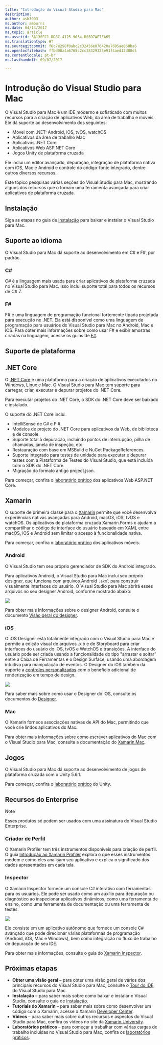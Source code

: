 ```yaml
---
title: "Introdução do Visual Studio para Mac"
description: 
author: asb3993
ms.author: amburns
ms.date: 04/14/2017
ms.topic: article
ms.assetid: 3A130EC1-DD8C-4125-9034-B08D7AF7EA65
ms.translationtype: HT
ms.sourcegitcommit: f6c7e290f0abc2c32456e076420a7695ae868ba6
ms.openlocfilehash: ffbd08a4a6765c2cc38329325e91f4aed12d88d5
ms.contentlocale: pt-br
ms.lasthandoff: 09/07/2017

---
```


# <a name="introducing-visual-studio-for-mac"></a>Introdução do Visual Studio para Mac

O Visual Studio para Mac é um IDE moderno e sofisticado com muitos recursos para a criação de aplicativos Web, da área de trabalho e móveis. Ele dá suporte ao desenvolvimento dos seguintes:

* Móvel com .NET: Android, iOS, tvOS, watchOS
* Aplicativos da área de trabalho Mac
* Aplicativos .NET Core
* Aplicativos Web ASP.NET Core
* Jogos Unity de plataforma cruzada

Ele inclui um editor avançado, depuração, integração de plataforma nativa com iOS, Mac e Android e controle do código-fonte integrado, dentre outros diversos recursos.

Este tópico pesquisas várias seções do Visual Studio para Mac, mostrando alguns dos recursos que o tornam uma ferramenta avançada para criar aplicativos de plataforma cruzada.

## <a name="installation"></a>Instalação

Siga as etapas no guia de [Instalação](~/installation.md) para baixar e instalar o Visual Studio para Mac.

## <a name="language-support"></a>Suporte ao idioma

O Visual Studio para Mac dá suporte ao desenvolvimento em C# e F#, por padrão.

### <a name="c"></a>C#

C# é a linguagem mais usada para criar aplicativos de plataforma cruzada no Visual Studio para Mac. Isso inclui suporte total para todos os recursos de C# 7.

### <a name="f"></a>F#

F# é uma linguagem de programação funcional fortemente tipada projetada para execução no .NET. Ela está disponível como uma linguagem de programação para usuários do Visual Studio para Mac no Android, Mac e iOS. Para obter mais informações sobre como usar F# e exibir amostras criadas na linguagem, acesse os guias de [F#](https://developer.xamarin.com/guides/cross-platform/fsharp/).

## <a name="platform-support"></a>Suporte de plataforma

## <a name="net-core"></a>.NET Core

O [.NET Core](https://www.microsoft.com/net/core#macos) é uma plataforma para a criação de aplicativos executados no Windows, Linux e Mac. O Visual Studio para Mac tem suporte para carregar, criar, executar e depurar projetos do .NET Core.

Para executar projetos do .NET Core, o SDK do .NET Core deve ser baixado e instalado.

O suporte do .NET Core inclui:

* IntelliSense de C# e F #.
* Modelos de projeto do .NET Core para aplicativos da Web, de biblioteca e de console.
* Suporte total à depuração, incluindo pontos de interrupção, pilha de chamadas, janela de inspeção, etc.
* Restauração com base em MSBuild e NuGet PackageReferences.
* Suporte integrado para testes de unidade para executar e depurar testes com a Plataforma de Testes do Visual Studio, que está incluída com o SDK do .NET Core.
* Migração do formato antigo project.json.

Para começar, confira o [laboratório prático](https://github.com/Microsoft/vs4mac-labs/tree/master/Web/Getting-Started) dos aplicativos Web ASP.NET Core.

## <a name="xamarin"></a>Xamarin

O suporte de primeira classe para o [Xamarin](https://developer.xamarin.com/) permite que você desenvolva experiências nativas avançadas para Android, macOS, iOS, tvOS e watchOS. Os aplicativos de plataforma cruzada Xamarin.Forms o ajudam a compartilhar o código de interface do usuário baseado em XAML entre macOS, iOS e Android sem limitar o acesso à funcionalidade nativa.

Para começar, confira o [laboratório prático](https://github.com/Microsoft/vs4mac-labs/tree/master/Mobile/Getting-Started) dos aplicativos móveis.

### <a name="android"></a>Android

O Visual Studio tem seu próprio gerenciador de SDK do Android integrado.

Para aplicativos Android, o Visual Studio para Mac inclui seu próprio designer, que funciona com arquivos Android `.axml` para construir visualmente interfaces do usuário. O Visual Studio para Mac abrirá esses arquivos no seu designer Android, conforme mostrado abaixo:

![](media/intro-image31.png)

Para obter mais informações sobre o designer Android, consulte o documento [Visão geral do designer](https://developer.xamarin.com/Android/Guides/User_Interface/Designer_Overview).

### <a name="ios"></a>iOS

O iOS Designer está totalmente integrado com o Visual Studio para Mac e permite a edição visual de arquivos .xib e de Storyboard para criar interfaces do usuário do iOS, tvOS e WatchOS e transições. A interface do usuário pode ser criada usando a funcionalidade do tipo "arrastar e soltar" entre a Caixa de Ferramentas e o Design Surface, usando uma abordagem intuitiva para manipulação de eventos. O Designer do iOS também dá suporte a [controles personalizados](https://developer.xamarin.com/guides/ios/user_interface/designer/ios_designable_controls_overview/) com o benefício adicional de renderização em tempo de design.

![](media/intro-image30.png)

Para saber mais sobre como usar o Designer do iOS, consulte os documentos do [Designer](https://developer.xamarin.com/guides/ios/user_interface/designer).

### <a name="mac"></a>Mac

O Xamarin fornece associações nativas de API do Mac, permitindo que você crie lindos aplicativos do Mac.

Para obter mais informações sobre como escrever aplicativos do Mac com o Visual Studio para Mac, consulte a documentação do [Xamarin.Mac](https://developer.xamarin.com/guides/#mac).

## <a name="gaming"></a>Jogos

O Visual Studio para Mac dá suporte ao desenvolvimento de jogos de plataforma cruzada com o Unity 5.6.1.

Para começar, confira o [laboratório prático](https://github.com/Microsoft/vs4mac-labs/tree/master/Unity/Getting-Started) do Unity.

## <a name="enterprise-features"></a>Recursos do Enterprise

> [!Note]
> Esses produtos só podem ser usados com uma assinatura do Visual Studio Enterprise.

### <a name="profiler"></a>Criador de Perfil

O Xamarin Profiler tem três instrumentos disponíveis para criação de perfil. O guia [Introdução ao Xamarin Profiler](https://developer.xamarin.com/guides/cross-platform/deployment,_testing,_and_metrics/xamarin-profiler/) explora o que esses instrumentos medem e como eles analisam seu aplicativo e explica o significado dos dados apresentados em cada tela.

### <a name="inspector"></a>Inspector

O Xamarin Inspector fornece um console C# interativo com ferramentas para os usuários. Ele pode ser usado como um auxílio para depuração ou diagnóstico ao inspecionar aplicativos dinâmicos, como uma ferramenta de ensino, como uma ferramenta de documentação ou uma ferramenta de testes.

![](media/intro-inspector.png)

Ele consiste em um aplicativo autônomo que fornece um console C# avançado que pode direcionar várias plataformas de programação (Android, iOS, Mac e Windows), bem como integração no fluxo de trabalho de depuração de seu IDE.

Para obter mais informações, consulte o guia do [Xamarin Inspector](https://developer.xamarin.com/guides/cross-platform/inspector/).

## <a name="next-steps"></a>Próximas etapas

* **Obter uma visão geral** – para obter uma visão geral de vários dos principais recursos do Visual Studio para Mac, consulte o [Tour do IDE](~/ide-tour.md) do Visual Studio para Mac.
* **Instalação** – para saber mais sobre como baixar e instalar o Visual Studio, consulte o guia de [Instalação](~/installation.md).
* **Tutoriais do Xamarin** – para saber mais sobre como desenvolver um código com o Xamarin, acesse o Xamarin [Developer Center](https://developer.xamarin.com).
* **Vídeos** – para saber mais sobre outros recursos e aspectos do Visual Studio para Mac, confira os vídeos no site da [Xamarin University](https://university.xamarin.com).
* **Laboratórios práticos** – para começar a trabalhar com várias cargas de trabalho incluídas no Visual Studio para Mac, confira os [laboratórios práticos](https://github.com/Microsoft/vs4mac-labs).

